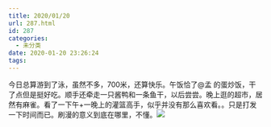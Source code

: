 ```yaml
---
title: 2020/01/20
url: 287.html
id: 287
categories:
  - 未分类
date: 2020-01-20 23:26:24
tags:
---
```


今日总算游到了泳，虽然不多，700米，还算快乐。午饭恰了@孟 的蛋炒饭，干了点但是挺好吃。顺手还牵走一只酱鸭和一条鱼干，以后尝尝。晚上逛的超市，居然有麻雀。看了一下午+一晚上的灌篮高手，似乎并没有那么喜欢看。。只是打发一下时间而已。刷漫的意义到底在哪里，不懂。![](/img/2020pic/01/IMG_20200120_135748-scaled.jpg)